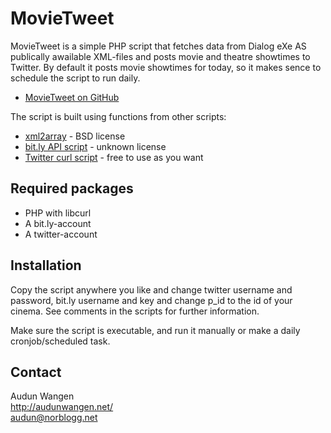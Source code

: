 # MovieTweet

MovieTweet is a simple PHP script that fetches data from Dialog eXe AS publically awailable XML-files and posts movie and theatre showtimes to Twitter. By default it posts movie showtimes for today, so it makes sence to schedule the script to run daily.

* [MovieTweet on GitHub](http://github.com/AudunWangen/MovieTweet)

The script is built using functions from other scripts:

* [xml2array](http://www.bin-co.com/php/scripts/xml2array/) - BSD license
* [bit.ly API script](http://davidwalsh.name/bitly-api-php) - unknown license
* [Twitter curl script](http://kosso.co.uk/twitter/twitterCurl.phps) - free to use as you want

## Required packages

* PHP with libcurl
* A bit.ly-account
* A twitter-account

## Installation

Copy the script anywhere you like and change twitter username and password, bit.ly username and key and change p_id to the id of your cinema. See comments in the scripts for further information.

Make sure the script is executable, and run it manually or make a daily cronjob/scheduled task.

## Contact

Audun Wangen  
http://audunwangen.net/  
audun@norblogg.net
